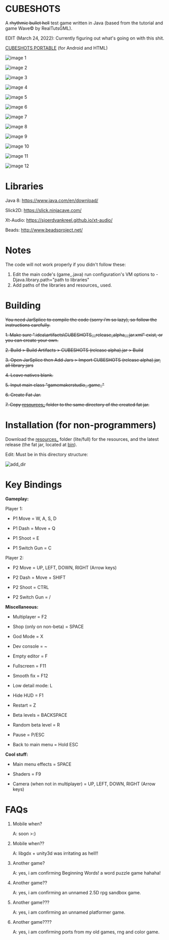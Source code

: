 # CUBESHOTS
A ~~rhythmic bullet hell~~ test game written in Java (based from the tutorial and game Wave© by RealTutsGML).

EDIT (March 24, 2022): Currently figuring out what's going on with this shit.

[CUBESHOTS PORTABLE](https://github.com/GDjkhp/CUBESHOTS_PORTABLE) (for Android and HTML)

![image 1](https://github.com/GDjkhp/CUBESHOTS/blob/main/readme%20pics/1%20attempt%20storm.PNG)

![image 2](https://github.com/GDjkhp/CUBESHOTS/blob/main/readme%20pics/game%20showcase%202.jpg)

![image 3](https://github.com/GDjkhp/CUBESHOTS/blob/main/readme%20pics/game_%20showcase.jpg)

![image 4](https://github.com/GDjkhp/CUBESHOTS/blob/main/readme%20pics/conway.PNG)

![image 5](https://github.com/GDjkhp/CUBESHOTS/blob/main/readme%20pics/path.PNG)

![image 6](https://github.com/GDjkhp/CUBESHOTS/blob/main/readme%20pics/tictactoe.PNG)

![image 7](https://github.com/GDjkhp/CUBESHOTS/blob/main/readme%20pics/water.PNG)

![image 8](https://github.com/GDjkhp/CUBESHOTS/blob/main/readme%20pics/render%20texture.png)

![image 9](https://github.com/GDjkhp/CUBESHOTS/blob/main/readme%20pics/mandelbrot.png)

![image 10](https://github.com/GDjkhp/CUBESHOTS/blob/main/readme%20pics/maze.png)

![image 11](https://github.com/GDjkhp/CUBESHOTS/blob/main/readme%20pics/julia.png)

![image 12](https://github.com/GDjkhp/CUBESHOTS/blob/main/readme%20pics/raycast.png)

# Libraries
Java 8: https://www.java.com/en/download/

Slick2D: https://slick.ninjacave.com/

Xt-Audio: https://sjoerdvankreel.github.io/xt-audio/

Beads: http://www.beadsproject.net/

# Notes
The code will not work properly if you didn't follow these:
1. Edit the main code's (game_.java) run configuration's VM options to -Djava.library.path="path to libraries"
2. Add paths of the libraries and resources_ used.
# Building
~~You need JarSplice to compile the code (sorry i'm so lazy), so follow the instructions carefully.~~

~~1. Make sure ".idea\artifacts\CUBESHOTS__release_alpha__jar.xml" exist, or you can create your own.~~

~~2. Build > Build Artifacts > CUBESHOTS (release alpha).jar > Build~~

~~3. Open JarSplice then Add Jars > Import CUBESHOTS (release alpha).jar, all library jars~~

~~4. Leave natives blank.~~

~~5. Input main class "gamemakerstudio_.game_"~~

~~6. Create Fat Jar.~~

~~7. Copy [resources_](https://github.com/GDjkhp/CUBESHOTS_RESOURCES/) folder to the same directory of the created fat jar.~~

# Installation (for non-programmers)
Download the [resources_](https://github.com/GDjkhp/CUBESHOTS_RESOURCES/) folder (lite/full) for the resources, and the latest release (the fat jar, located at [bin](https://github.com/GDjkhp/CUBESHOTS/tree/main/bin)).

Edit: Must be in this directory structure:

![add_dir](https://github.com/GDjkhp/CUBESHOTS/blob/main/readme%20pics/dir.png)

# Key Bindings
**Gameplay:**

Player 1:

* P1 Move = W, A, S, D

* P1 Dash = Move + Q

* P1 Shoot = E

* P1 Switch Gun = C

Player 2:

* P2 Move = UP, LEFT, DOWN, RIGHT (Arrow keys)

* P2 Dash = Move + SHIFT

* P2 Shoot = CTRL

* P2 Switch Gun = /


**Miscellaneous:**

* Multiplayer = F2

* Shop (only on non-beta) = SPACE

* God Mode = X

* Dev console = ~

* Empty editor = F

* Fullscreen = F11

* Smooth fix = F12

* Low detail mode: L

* Hide HUD = F1

* Restart = Z

* Beta levels = BACKSPACE

* Random beta level = R

* Pause = P/ESC

* Back to main menu = Hold ESC


**Cool stuff:**

* Main menu effects = SPACE

* Shaders = F9

* Camera (when not in multiplayer) = UP, LEFT, DOWN, RIGHT (Arrow keys)

# FAQs
1. Mobile when?

	A: soon >:)

2. Mobile when??

	A: libgdx + unity3d was irritating as hell!!

3. Another game?

	A: yes, i am confirming Beginning Words! a word puzzle game hahaha!

4. Another game??

	A: yes, i am confirming an unnamed 2.5D rpg sandbox game.

5. Another game???

	A: yes, i am confirming an unnamed platformer game.

6. Another game????

	A: yes, i am confirming ports from my old games, rng and color game.
